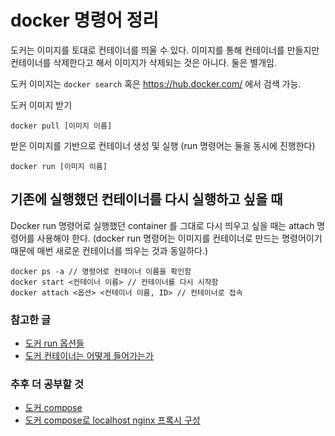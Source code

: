 # docker 명령어 정리

도커는 이미지를 토대로 컨테이너를 띄울 수 있다. 이미지를 통해 컨테이너를 만들지만 컨테이너를 삭제한다고 해서 이미지가 삭제되는 것은 아니다. 둘은 별개임.

도커 이미지는 `docker search` 혹은 https://hub.docker.com/ 에서 검색 가능.

도커 이미지 받기

`docker pull [이미지 이름]`

받은 이미지를 기반으로 컨테이너 생성 및 실행 (run 명령어는 둘을 동시에 진행한다)

`docker run [이미지 이름]`


## 기존에 실행했던 컨테이너를 다시 실행하고 싶을 때

Docker run 명령어로 실행했던 container 를 그대로 다시 띄우고 싶을 때는 attach 명령어를 사용해야 한다. (docker run 명령어는 이미지를 컨테이너로 만드는 명령어이기 때문에 매번 새로운 컨테이너를 띄우는 것과 동일하다.)

```shell
docker ps -a // 명령어로 컨테이너 이름을 확인함
docker start <컨테이너 이름> // 컨테이너를 다시 시작함
docker attach <옵션> <컨테이너 이름, ID> // 컨테이너로 접속
```

### 참고한 글
- [도커 run 옵션들](https://m.blog.naver.com/PostView.nhn?blogId=alice_k106&logNo=220340499760&proxyReferer=https%3A%2F%2Fwww.google.com%2F)
- [도커 컨테이너는 어떻게 들어가는가](https://bluese05.tistory.com/21)

### 추후 더 공부할 것
- [도커 compose](https://medium.com/sjk5766/docker-compose-%EC%86%8C%EA%B0%9C-f84840ff7203)
- [도커 compose로 localhost nginx 프록시 구성](https://medium.com/sjk5766/docker-compose%EB%A1%9C-localhost-nginx-%EB%A6%AC%EB%B2%84%EC%8A%A4-%ED%94%84%EB%A1%9D%EC%8B%9C-%EA%B5%AC%EC%84%B1-8214d41a94fc)

